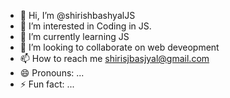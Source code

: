 - 👋 Hi, I’m @shirishbashyalJS
- 👀 I’m interested in Coding in JS.
- 🌱 I’m currently learning JS
- 💞️ I’m looking to collaborate on web deveopment
- 📫 How to reach me shirisjbasjyal@gmail.com
- 😄 Pronouns: ...
- ⚡ Fun fact: ...

<!---
shirishbashyalJS/shirishbashyalJS is a ✨ special ✨ repository because its `README.md` (this file) appears on your GitHub profile.
You can click the Preview link to take a look at your changes.
--->
